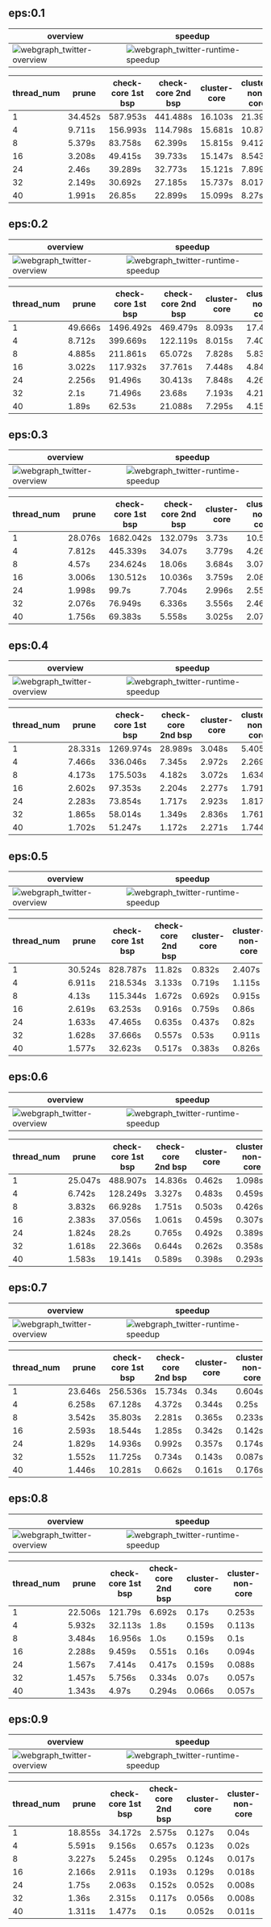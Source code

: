 ## eps:0.1

overview | speedup
--- | ---
![webgraph_twitter-overview](../../figures/scalability_new2_opt_scheduler/webgraph_twitter-eps:0.1-min_pts:5-overview.png) | ![webgraph_twitter-runtime-speedup](../../figures/scalability_new2_opt_scheduler/webgraph_twitter-eps:0.1-min_pts:5-runtime-speedup.png)

thread_num | prune | check-core 1st bsp | check-core 2nd bsp | cluster-core | cluster-non-core | total | total speedup
--- | --- | --- | --- | --- | --- | --- | ---
1 | 34.452s | 587.953s | 441.488s | 16.103s | 21.398s | 1101.665s | 1.000
4 | 9.711s | 156.993s | 114.798s | 15.681s | 10.871s | 308.242s | 3.574
8 | 5.379s | 83.758s | 62.399s | 15.815s | 9.412s | 176.951s | 6.226
16 | 3.208s | 49.415s | 39.733s | 15.147s | 8.543s | 116.233s | 9.478
24 | 2.46s | 39.289s | 32.773s | 15.121s | 7.899s | 97.728s | 11.273
32 | 2.149s | 30.692s | 27.185s | 15.737s | 8.017s | 83.967s | 13.120
40 | 1.991s | 26.85s | 22.899s | 15.099s | 8.27s | 75.297s | 14.631

## eps:0.2

overview | speedup
--- | ---
![webgraph_twitter-overview](../../figures/scalability_new2_opt_scheduler/webgraph_twitter-eps:0.2-min_pts:5-overview.png) | ![webgraph_twitter-runtime-speedup](../../figures/scalability_new2_opt_scheduler/webgraph_twitter-eps:0.2-min_pts:5-runtime-speedup.png)

thread_num | prune | check-core 1st bsp | check-core 2nd bsp | cluster-core | cluster-non-core | total | total speedup
--- | --- | --- | --- | --- | --- | --- | ---
1 | 49.666s | 1496.492s | 469.479s | 8.093s | 17.489s | 2041.952s | 1.000
4 | 8.712s | 399.669s | 122.119s | 8.015s | 7.404s | 546.101s | 3.739
8 | 4.885s | 211.861s | 65.072s | 7.828s | 5.833s | 295.661s | 6.906
16 | 3.022s | 117.932s | 37.761s | 7.448s | 4.849s | 171.196s | 11.928
24 | 2.256s | 91.496s | 30.413s | 7.848s | 4.267s | 136.463s | 14.963
32 | 2.1s | 71.496s | 23.68s | 7.193s | 4.212s | 108.86s | 18.758
40 | 1.89s | 62.53s | 21.088s | 7.295s | 4.15s | 97.135s | 21.022

## eps:0.3

overview | speedup
--- | ---
![webgraph_twitter-overview](../../figures/scalability_new2_opt_scheduler/webgraph_twitter-eps:0.3-min_pts:5-overview.png) | ![webgraph_twitter-runtime-speedup](../../figures/scalability_new2_opt_scheduler/webgraph_twitter-eps:0.3-min_pts:5-runtime-speedup.png)

thread_num | prune | check-core 1st bsp | check-core 2nd bsp | cluster-core | cluster-non-core | total | total speedup
--- | --- | --- | --- | --- | --- | --- | ---
1 | 28.076s | 1682.042s | 132.079s | 3.73s | 10.506s | 1856.567s | 1.000
4 | 7.812s | 445.339s | 34.07s | 3.779s | 4.269s | 495.402s | 3.748
8 | 4.57s | 234.624s | 18.06s | 3.684s | 3.079s | 264.148s | 7.029
16 | 3.006s | 130.512s | 10.036s | 3.759s | 2.081s | 149.529s | 12.416
24 | 1.998s | 99.7s | 7.704s | 2.996s | 2.551s | 115.081s | 16.133
32 | 2.076s | 76.949s | 6.336s | 3.556s | 2.465s | 91.516s | 20.287
40 | 1.756s | 69.383s | 5.558s | 3.025s | 2.071s | 81.925s | 22.662

## eps:0.4

overview | speedup
--- | ---
![webgraph_twitter-overview](../../figures/scalability_new2_opt_scheduler/webgraph_twitter-eps:0.4-min_pts:5-overview.png) | ![webgraph_twitter-runtime-speedup](../../figures/scalability_new2_opt_scheduler/webgraph_twitter-eps:0.4-min_pts:5-runtime-speedup.png)

thread_num | prune | check-core 1st bsp | check-core 2nd bsp | cluster-core | cluster-non-core | total | total speedup
--- | --- | --- | --- | --- | --- | --- | ---
1 | 28.331s | 1269.974s | 28.989s | 3.048s | 5.405s | 1335.857s | 1.000
4 | 7.466s | 336.046s | 7.345s | 2.972s | 2.269s | 356.207s | 3.750
8 | 4.173s | 175.503s | 4.182s | 3.072s | 1.634s | 188.673s | 7.080
16 | 2.602s | 97.353s | 2.204s | 2.277s | 1.791s | 106.336s | 12.563
24 | 2.283s | 73.854s | 1.717s | 2.923s | 1.817s | 82.705s | 16.152
32 | 1.865s | 58.014s | 1.349s | 2.836s | 1.761s | 65.934s | 20.261
40 | 1.702s | 51.247s | 1.172s | 2.271s | 1.744s | 58.245s | 22.935

## eps:0.5

overview | speedup
--- | ---
![webgraph_twitter-overview](../../figures/scalability_new2_opt_scheduler/webgraph_twitter-eps:0.5-min_pts:5-overview.png) | ![webgraph_twitter-runtime-speedup](../../figures/scalability_new2_opt_scheduler/webgraph_twitter-eps:0.5-min_pts:5-runtime-speedup.png)

thread_num | prune | check-core 1st bsp | check-core 2nd bsp | cluster-core | cluster-non-core | total | total speedup
--- | --- | --- | --- | --- | --- | --- | ---
1 | 30.524s | 828.787s | 11.82s | 0.832s | 2.407s | 874.891s | 1.000
4 | 6.911s | 218.534s | 3.133s | 0.719s | 1.115s | 230.549s | 3.795
8 | 4.13s | 115.344s | 1.672s | 0.692s | 0.915s | 122.887s | 7.119
16 | 2.619s | 63.253s | 0.916s | 0.759s | 0.86s | 68.541s | 12.764
24 | 1.633s | 47.465s | 0.635s | 0.437s | 0.82s | 51.091s | 17.124
32 | 1.628s | 37.666s | 0.557s | 0.53s | 0.911s | 41.403s | 21.131
40 | 1.577s | 32.623s | 0.517s | 0.383s | 0.826s | 36.026s | 24.285

## eps:0.6

overview | speedup
--- | ---
![webgraph_twitter-overview](../../figures/scalability_new2_opt_scheduler/webgraph_twitter-eps:0.6-min_pts:5-overview.png) | ![webgraph_twitter-runtime-speedup](../../figures/scalability_new2_opt_scheduler/webgraph_twitter-eps:0.6-min_pts:5-runtime-speedup.png)

thread_num | prune | check-core 1st bsp | check-core 2nd bsp | cluster-core | cluster-non-core | total | total speedup
--- | --- | --- | --- | --- | --- | --- | ---
1 | 25.047s | 488.907s | 14.836s | 0.462s | 1.098s | 530.554s | 1.000
4 | 6.742s | 128.249s | 3.327s | 0.483s | 0.459s | 139.471s | 3.804
8 | 3.832s | 66.928s | 1.751s | 0.503s | 0.426s | 73.651s | 7.204
16 | 2.383s | 37.056s | 1.061s | 0.459s | 0.307s | 41.426s | 12.807
24 | 1.824s | 28.2s | 0.765s | 0.492s | 0.389s | 31.88s | 16.642
32 | 1.618s | 22.366s | 0.644s | 0.262s | 0.358s | 25.362s | 20.919
40 | 1.583s | 19.141s | 0.589s | 0.398s | 0.293s | 22.162s | 23.940

## eps:0.7

overview | speedup
--- | ---
![webgraph_twitter-overview](../../figures/scalability_new2_opt_scheduler/webgraph_twitter-eps:0.7-min_pts:5-overview.png) | ![webgraph_twitter-runtime-speedup](../../figures/scalability_new2_opt_scheduler/webgraph_twitter-eps:0.7-min_pts:5-runtime-speedup.png)

thread_num | prune | check-core 1st bsp | check-core 2nd bsp | cluster-core | cluster-non-core | total | total speedup
--- | --- | --- | --- | --- | --- | --- | ---
1 | 23.646s | 256.536s | 15.734s | 0.34s | 0.604s | 297.054s | 1.000
4 | 6.258s | 67.128s | 4.372s | 0.344s | 0.25s | 78.557s | 3.781
8 | 3.542s | 35.803s | 2.281s | 0.365s | 0.233s | 42.431s | 7.001
16 | 2.593s | 18.544s | 1.285s | 0.342s | 0.142s | 23.104s | 12.857
24 | 1.829s | 14.936s | 0.992s | 0.357s | 0.174s | 18.501s | 16.056
32 | 1.552s | 11.725s | 0.734s | 0.143s | 0.087s | 14.338s | 20.718
40 | 1.446s | 10.281s | 0.662s | 0.161s | 0.176s | 12.823s | 23.166

## eps:0.8

overview | speedup
--- | ---
![webgraph_twitter-overview](../../figures/scalability_new2_opt_scheduler/webgraph_twitter-eps:0.8-min_pts:5-overview.png) | ![webgraph_twitter-runtime-speedup](../../figures/scalability_new2_opt_scheduler/webgraph_twitter-eps:0.8-min_pts:5-runtime-speedup.png)

thread_num | prune | check-core 1st bsp | check-core 2nd bsp | cluster-core | cluster-non-core | total | total speedup
--- | --- | --- | --- | --- | --- | --- | ---
1 | 22.506s | 121.79s | 6.692s | 0.17s | 0.253s | 151.619s | 1.000
4 | 5.932s | 32.113s | 1.8s | 0.159s | 0.113s | 40.296s | 3.763
8 | 3.484s | 16.956s | 1.0s | 0.159s | 0.1s | 21.902s | 6.923
16 | 2.288s | 9.459s | 0.551s | 0.16s | 0.094s | 12.755s | 11.887
24 | 1.567s | 7.414s | 0.417s | 0.159s | 0.088s | 9.845s | 15.401
32 | 1.457s | 5.756s | 0.334s | 0.07s | 0.057s | 7.771s | 19.511
40 | 1.343s | 4.97s | 0.294s | 0.066s | 0.057s | 6.825s | 22.215

## eps:0.9

overview | speedup
--- | ---
![webgraph_twitter-overview](../../figures/scalability_new2_opt_scheduler/webgraph_twitter-eps:0.9-min_pts:5-overview.png) | ![webgraph_twitter-runtime-speedup](../../figures/scalability_new2_opt_scheduler/webgraph_twitter-eps:0.9-min_pts:5-runtime-speedup.png)

thread_num | prune | check-core 1st bsp | check-core 2nd bsp | cluster-core | cluster-non-core | total | total speedup
--- | --- | --- | --- | --- | --- | --- | ---
1 | 18.855s | 34.172s | 2.575s | 0.127s | 0.04s | 56.495s | 1.000
4 | 5.591s | 9.156s | 0.657s | 0.123s | 0.02s | 15.744s | 3.588
8 | 3.227s | 5.245s | 0.295s | 0.124s | 0.017s | 9.103s | 6.206
16 | 2.166s | 2.911s | 0.193s | 0.129s | 0.018s | 5.615s | 10.061
24 | 1.75s | 2.063s | 0.152s | 0.052s | 0.008s | 4.121s | 13.709
32 | 1.36s | 2.315s | 0.117s | 0.056s | 0.008s | 3.951s | 14.299
40 | 1.311s | 1.477s | 0.1s | 0.052s | 0.011s | 3.045s | 18.553

